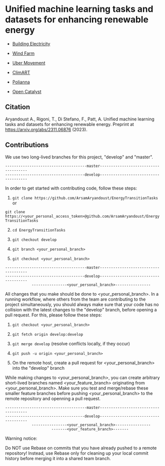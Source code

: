 # Unified machine learning tasks and datasets for enhancing renewable energy

* [Building Electricity](https://github.com/ArsamAryandoust/EnergyTransitionTasks/tree/master/datasets/BuildingElectricity)

* [Wind Farm](https://github.com/ArsamAryandoust/EnergyTransitionTasks/tree/master/datasets/WindFarm)

* [Uber Movement](https://github.com/ArsamAryandoust/EnergyTransitionTasks/tree/master/datasets/UberMovement)

* [ClimART](https://github.com/ArsamAryandoust/EnergyTransitionTasks/tree/master/datasets/ClimART)

* [Polianna](https://github.com/ArsamAryandoust/EnergyTransitionTasks/tree/master/datasets/Polianna)

* [Open Catalyst](https://github.com/ArsamAryandoust/EnergyTransitionTasks/tree/master/datasets/OpenCatalyst)



## Citation

Aryandoust A., Rigoni, T., Di Stefano, F., Patt, A. Unified machine learning tasks and datasets for enhancing renewable energy. Preprint at https://arxiv.org/abs/2311.06876 (2023).



## Contributions

We use two long-lived branches for this project, "develop" and "master".



```
-------------------------------------master-------------------------------------
------------------------------------develop-------------------------------------
```


In order to get started with contributing code, follow these steps:
  1. `git clone https://github.com/ArsamAryandoust/EnergyTransitionTasks`
  or
  
  `git clone https://<your_personal_access_token>@github.com/ArsamAryandoust/EnergyTransitionTasks`
  
  2. `cd EnergyTransitionTasks`
  
  3. `git checkout develop`
  
  4. `git branch <your_personal_branch>`
  
  5. `git checkout <your_personal_branch>`
  
  
```
-------------------------------------master-------------------------------------
------------------------------------develop-------------------------------------
            ----------------<your_personal_branch>----------------
```

All changes that you make should be done to <your_personal_branch>. In a running workflow, where others from the team are contributing to the project simultaneously, you should always make sure that your code has no collision with the latest changes to the "develop" branch, before opening a pull request. For this, please follow these steps:
  1. `git checkout <your_personal_branch>`
  
  2. `git fetch origin develop:develop`
  
  3. `git merge develop` (resolve conflicts locally, if they occur)
  
  4. `git push -u origin <your_personal_branch>`
  
  5. On the remote host, create a pull request for <your_personal_branch> into the "develop" branch 
  
  
While making changes to <your_personal_branch>, you can create arbitrary short-lived branches named <your_feature_branch> originating from <your_personal_branch>. Make sure you test and merge/rebase these smaller feature branches before pushing <your_personal_branch> to the remote repository and openning a pull request.


```
-------------------------------------master-------------------------------------
------------------------------------develop-------------------------------------
            ----------------<your_personal_branch>----------------
                     -------<your_feature_branch>-------
```

Warning notice:

Do NOT use Rebase on commits that you have already pushed to a remote repository! Instead, use Rebase only for cleaning up your local commit history before merging it into a shared team branch.
